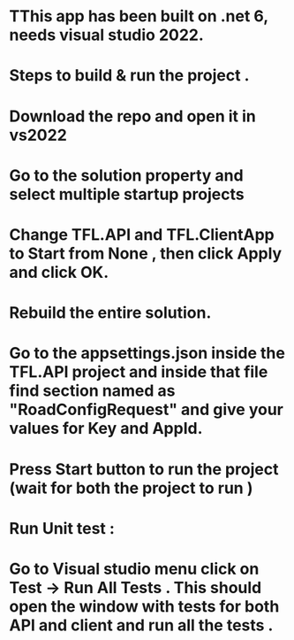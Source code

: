 # TThis app has been built on .net 6, needs visual studio 2022.

# Steps to build & run the project .
  # Download the repo and open it in vs2022
  # Go to the solution property and select multiple startup projects 
  # Change TFL.API and TFL.ClientApp to Start from None , then click Apply and click OK.
  # Rebuild the entire solution.  
  # Go to the appsettings.json inside the TFL.API project and inside that file find section named as "RoadConfigRequest" and give your values for Key and AppId.
  # Press Start button to run the project (wait for both the project to run )  
  
  # Run Unit test :
  #  Go to Visual studio menu click on Test -> Run All Tests . This should open the window with tests for both API and client and run all the tests . 
